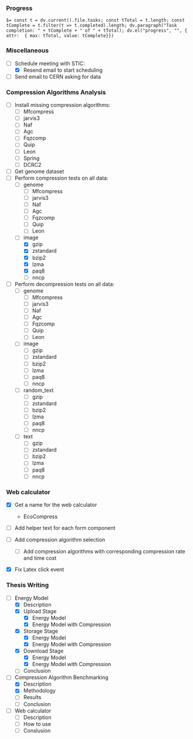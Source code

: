 
### Progress
`$= const t = dv.current().file.tasks; const tTotal = t.length; const tComplete = t.filter(t => t.completed).length; dv.paragraph("Task completion: " + tComplete + " of " + tTotal); dv.el("progress", "", { attr:  { max: tTotal, value: tComplete}}) `

### Miscellaneous

- [ ] Schedule meeting with STIC:
    - [x] Resend email to start scheduling
- [ ] Send email to CERN asking for data

### Compression Algorithms Analysis

- [ ] Install missing compression algorithms:
    - [ ] Mfcompress
    - [ ] jarvis3
    - [ ] Naf
    - [ ] Agc
    - [ ] Fqzcomp
    - [ ] Quip
    - [ ] Leon
    - [ ] Spring
    - [ ] DCRC2
- [ ] Get genome dataset
- [ ] Perform compression tests on all data:
    - [ ] genome
	    - [ ] Mfcompress
	    - [ ] jarvis3
	    - [ ] Naf
	    - [ ] Agc
	    - [ ] Fqzcomp
	    - [ ] Quip
	    - [ ] Leon
	- [ ] image
		- [x] gzip
		- [x] zstandard
		- [x] bzip2
		- [x] lzma
		- [x] paq8
		- [ ] nncp
- [ ] Perform decompression tests on all data:
    - [ ] genome
	    - [ ] Mfcompress
	    - [ ] jarvis3
	    - [ ] Naf
	    - [ ] Agc
	    - [ ] Fqzcomp
	    - [ ] Quip
	    - [ ] Leon
	- [ ] image
		- [ ] gzip
		- [ ] zstandard
		- [ ] bzip2
		- [ ] lzma
		- [ ] paq8
		- [ ] nncp
	- [ ] random_text
		- [ ] gzip
		- [ ] zstandard
		- [ ] bzip2
		- [ ] lzma
		- [ ] paq8
		- [ ] nncp
	- [ ] text
		- [ ] gzip
		- [ ] zstandard
		- [ ] bzip2
		- [ ] lzma
		- [ ] paq8
		- [ ] nncp

### Web calculator

- [x] Get a name for the web calculator
	- EcoCompress
- [ ] Add helper text for each form component
- [ ] Add compression algorithm selection 
	- [ ] Add  compression algorithms with corresponding compression rate and time cost
- [x] Fix Latex click event


### Thesis Writing

- [ ] Energy Model
	- [x] Description
	- [x] Upload Stage
		- [x] Energy Model
		- [x] Energy Model with Compression
	- [x] Storage Stage
		- [x] Energy Model
		- [x] Energy Model with Compression
	- [x] Download Stage
		- [x] Energy Model
		- [x] Energy Model with Compression
	- [ ] Conclusion
- [ ] Compression Algorithm Benchmarking
	- [x] Description
	- [x] Methodology
	- [ ] Results
	- [ ] Conclusion
- [ ] Web calculator
	- [ ] Description
	- [ ] How to use
	- [ ] Conslusion
